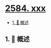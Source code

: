 # [2584. xxx](https://github.com/Tdahuyou/TNotes.leetcode/tree/main/notes/2584.%20xxx)

<!-- region:toc -->

- [1. 📝 概述](#1--概述)

<!-- endregion:toc -->

## 1. 📝 概述
